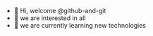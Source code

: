 - 👋 Hi, welcome @github-and-git
- 👀 we are interested in all
- 🌱 we are currently learning new technologies
<!---
github-and-git/github-and-git is a ✨ special ✨ repository because its `README.md` (this file) appears on your GitHub profile.
You can click the Preview link to take a look at your changes.
--->
